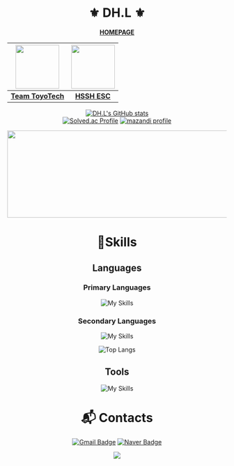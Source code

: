 <div align="center">
  
# ⚜️ DH.L ⚜️

<strong><a href="https://meozigoon.github.io" target="_blank">HOMEPAGE</a></strong>

| <a href="https://github.com/Team-ToyoTech"><img src="https://github.com/user-attachments/assets/92e0625e-74b9-4a43-8d62-697433a6326c" width=100 height=100></a> | <a href="https://github.com/2025ESC"><img src="https://github.com/user-attachments/assets/73899e67-ff05-41ff-a665-e7b945351403" width=100 height=100></a> |
|:---:|:---:|
| <strong><a href="https://github.com/Team-ToyoTech">Team ToyoTech</a></strong> | <strong><a href="https://github.com/2025ESC">HSSH ESC</a></strong> |

[![DH.L's GitHub stats](https://github-readme-stats.vercel.app/api?username=meozigoon&show_icons=true&theme=dark)](https://github.com/meozigoon)
</br>
[![Solved.ac Profile](http://mazassumnida.wtf/api/v2/generate_badge?boj=meozigoon)](https://solved.ac/meozigoon/)
[![mazandi profile](http://mazandi.herokuapp.com/api?handle=meozigoon&theme=dark)](https://solved.ac/meozigoon/)

<a href="https://www.gitanimals.org/en_US?utm_medium=image&utm_source=meozigoon&utm_content=farm">
<img
  src="https://render.gitanimals.org/farms/meozigoon"
  width="600"
  height="200"
/>
</a>

# 💪Skills
## Languages
### Primary Languages
![My Skills](https://skillicons.dev/icons?i=cpp,cs,c,arduino)
### Secondary Languages
![My Skills](https://skillicons.dev/icons?i=py,html,css,js,nodejs)

![Top Langs](https://github-readme-stats.vercel.app/api/top-langs/?username=meozigoon&layout=compact&langs_count=100&theme=dark)

## Tools
![My Skills](https://skillicons.dev/icons?i=git,visualstudio,vscode,arduino,firebase,clion,pycharm)

# :mailbox_with_mail: Contacts
[![Gmail Badge](https://img.shields.io/badge/Gmail-d14836?style=flat-square&logo=Gmail&logoColor=white)](mailto:meozigoon@gmail.com)
[![Naver Badge](https://img.shields.io/badge/Naver-03C75A?style=flat-square&logo=Naver&logoColor=white)](mailto:meozigoon@naver.com)

<img src="https://capsule-render.vercel.app/api?type=waving&color=BDBDC8&height=150&section=footer"/>

</div>
